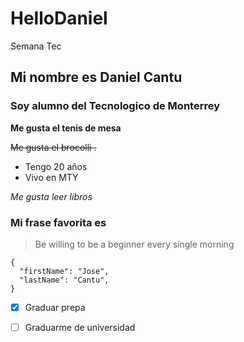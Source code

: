 # HelloDaniel
Semana Tec

## Mi nombre es Daniel Cantu
### Soy alumno del Tecnologico de Monterrey

**Me gusta el tenis de mesa**

~~Me gusta el brocolli .~~

- Tengo 20 años
- Vivo en MTY

*Me gusta leer libros*

### Mi frase favorita es
> Be willing to be a beginner every single morning

```
{
  "firstName": "Jose",
  "lastName": "Cantu",
}
```

- [x] Graduar prepa
- [ ] Graduarme de universidad

